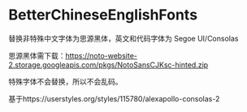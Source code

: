 # BetterChineseEnglishFonts
替换非特殊中文字体为思源黑体，英文和代码字体为 Segoe UI/Consolas

思源黑体需下载：https://noto-website-2.storage.googleapis.com/pkgs/NotoSansCJKsc-hinted.zip


特殊字体不会替换，所以不会乱码。


基于https://userstyles.org/styles/115780/alexapollo-consolas-2
